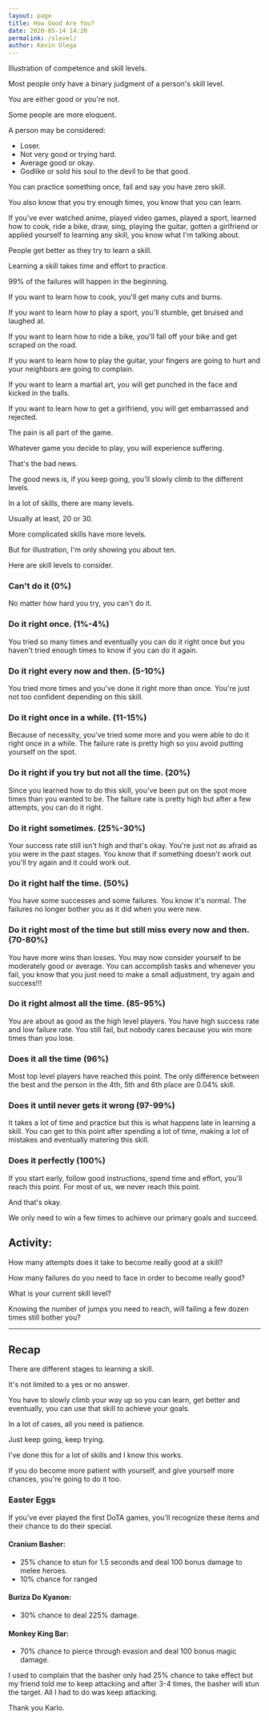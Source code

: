 ```yaml
--- 
layout: page
title: How Good Are You?
date: 2020-05-14 14:20
permalink: /slevel/ 
author: Kevin Olega 
--- 
```

Illustration of competence and skill levels.

Most people only have a binary judgment of a person's skill level.

You are either good or you're not.

Some people are more eloquent.

A person may be considered:

- Loser.
- Not very good or trying hard.
- Average good or okay.
- Godlike or sold his soul to the devil to be that good.

You can practice something once, fail and say you have zero skill.

You also know that you try enough times, you know that you can learn.

If you've ever watched anime, played video games, played a sport, learned how to cook, ride a bike, draw, sing, playing the guitar, gotten a girlfriend or applied yourself to learning any skill, you know what I'm talking about.

People get better as they try to learn a skill.

Learning a skill takes time and effort to practice.

99% of the failures will happen in the beginning.

If you want to learn how to cook, you'll get many cuts and burns.

If you want to learn how to play a sport, you'll stumble, get bruised and laughed at.

If you want to learn how to ride a bike, you'll fall off your bike and get scraped on the road.

If you want to learn how to play the guitar, your fingers are going to hurt and your neighbors are going to complain.

If you want to learn a martial art, you will get punched in the face and kicked in the balls.

If you want to learn how to get a girlfriend, you will get embarrassed and rejected.

The pain is all part of the game.

Whatever game you decide to play, you will experience suffering.

That's the bad news.

The good news is, if you keep going, you'll slowly climb to the different levels.

In a lot of skills, there are many levels.

Usually at least, 20 or 30.

More complicated skills have more levels.

But for illustration, I'm only showing you about ten.

Here are skill levels to consider.

### Can't do it (0%)

No matter how hard you try, you can't do it.

### Do it right once. (1%-4%)

You tried so many times and eventually you can do it right once but you haven't tried enough times to know if you can do it again.

### Do it right every now and then. (5-10%)

You tried more times and you've done it right more than once. You're just not too confident depending on this skill.

### Do it right once in a while. (11-15%)

Because of necessity, you've tried some more and you were able to do it right once in a while. The failure rate is pretty high so you avoid putting yourself on the spot.

### Do it right if you try but not all the time. (20%)

Since you learned how to do this skill, you've been put on the spot more times than you wanted to be. The failure rate is pretty high but after a few attempts, you can do it right.

### Do it right sometimes. (25%-30%)

Your success rate still isn't high and that's okay. You're just not as afraid as you were in the past stages. You know that if something doesn't work out you'll try again and it could work out.

### Do it right half the time. (50%)

You have some successes and some failures. You know it's normal. The failures no longer bother you as it did when you were new.

### Do it right most of the time but still miss every now and then. (70-80%)

You have more wins than losses. You may now consider yourself to be moderately good or average. You can accomplish tasks and whenever you fail, you know that you just need to make a small adjustment, try again and success!!!

### Do it right almost all the time. (85-95%)

You are about as good as the high level players. You have high success rate and low failure rate. You still fail, but nobody cares because you win more times than you lose.

### Does it all the time (96%)

Most top level players have reached this point. The only difference between the best and the person in the 4th, 5th and 6th place are 0.04% skill.

### Does it until never gets it wrong (97-99%)

It takes a lot of time and practice but this is what happens late in learning a skill. You can get to this point after spending a lot of time,  making a lot of mistakes and eventually matering this skill. 

### Does it perfectly (100%)

If you start early, follow good instructions, spend time and effort, you'll reach this point. For most of us, we never reach this point. 

And that's okay.

We only need to win a few times to achieve our primary goals and succeed.

## Activity:

How many attempts does it take to become really good at a skill?

How many failures do you need to face in order to become really good?

What is your current skill level?

Knowing the number of jumps you need to reach, will failing a few dozen times still bother you?

---

## Recap

There are different stages to learning a skill.

It's not limited to a yes or no answer.

You have to slowly climb your way up so you can learn, get better and eventually, you can use that skill to achieve your goals.

In a lot of cases, all you need is patience.

Just keep going, keep trying.

I've done this for a lot of skills and I know this works. 

If you do become more patient with yourself, and give yourself more chances, you're going to do it too.


### Easter Eggs

If you've ever played the first DoTA games, you'll recognize these items and their chance to do their special.

#### Cranium Basher:

- 25% chance to stun for 1.5 seconds and deal 100 bonus damage to melee heroes.
- 10% chance for ranged

#### Buriza Do Kyanon:

- 30% chance to deal 225% damage.

#### Monkey King Bar:

- 70% chance to pierce through evasion and deal 100 bonus magic damage.

I used to complain that the basher only had 25% chance to take effect but my friend told me to keep attacking and after 3-4 times, the basher will stun the target. All I had to do was keep attacking.

Thank you Karlo.